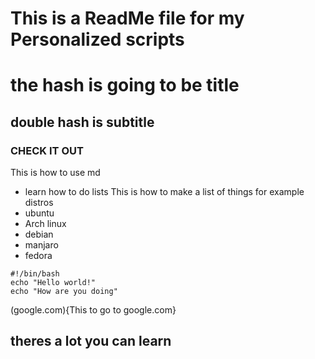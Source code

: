 # This is a ReadMe file for my Personalized scripts
# the hash is going to be title
## double hash is subtitle
### CHECK IT OUT 
This is how to use md
- learn how to do lists
This is how to make a list of things for example distros
- ubuntu
- Arch linux
- debian
- manjaro
- fedora
```
#!/bin/bash
echo "Hello world!"
echo "How are you doing"
```
(google.com){This to go to google.com}

## theres a lot you can learn
